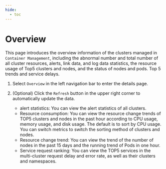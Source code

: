 ```yaml
---
hide:
  - toc
---
```


# Overview

This page introduces the overview information of the clusters managed in `Container Management`, including the abnormal number and total number of all cluster resources, alerts, link data, and log data statistics, the resource usage of Top5 clusters and nodes, and the status of nodes and pods. Top 5 trends and service delays.

1. Select `Overview` in the left navigation bar to enter the details page.

    

2. (Optional) Click the `Refresh` button in the upper right corner to automatically update the data.

    - alert statistics: You can view the alert statistics of all clusters.
    - Resource consumption: You can view the resource change trends of TOP5 clusters and nodes in the past hour according to CPU usage, memory usage, and disk usage.
      The default is to sort by CPU usage. You can switch metrics to switch the sorting method of clusters and nodes.
    - Resource change trend: You can view the trend of the number of nodes in the past 15 days and the running trend of Pods in one hour.
    - Service request ranking: You can view the TOP5 services in the multi-cluster request delay and error rate, as well as their clusters and namespaces.